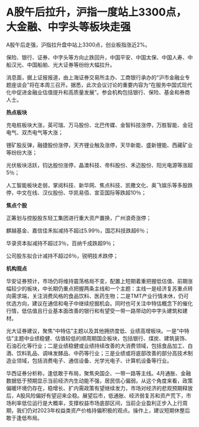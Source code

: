 # A股午后拉升，沪指一度站上3300点，大金融、中字头等板块走强

A股午后走强，沪指拉升盘中站上3300点，创业板指涨近2%。

保险、银行、证券、中字头等方向止跌回升，中国平安、中国太保、中国人寿、中船汉光、中国船舶、光大证券等纷纷大幅拉升。

消息面，据上证报报道，由上海证券交易所主办、工商银行承办的“沪市金融业专题座谈会”将在本周三召开。据悉，此次会议讨论的重要内容为“在服务中国式现代化中促进金融业估值提升和高质量发展”。参会机构包括银行、保险、基金和券商人士。

**热点板块**

充电桩板块大涨，英可瑞、万马股份、北巴传媒、金智科技涨停，万胜智能、金冠电气、双杰电气等大涨；

锂矿股反弹，融捷股份涨停，天齐锂业触及涨停，天华新能、盛新锂能、西藏矿业等纷纷大涨；

光伏板块活跃，钧达股份涨停，晶澳科技、帝科股份、禾迈股份、阳光电源等涨超5％；

人工智能板块走弱，掌阅科技、新华网、焦点科技、凯撒文化、奥飞娱乐等多股跌停，中文在线、汉仪股份、华凯易佰、宣亚国际等跌超10％；

**焦点个股**

正筹划与控股股东轻工集团进行重大资产置换，广州浪奇涨停；

麒越基金、嘉信佳禾拟减持不超过5.99％，国芯科技跌超6％；

华录资本拟减持不超过3％，百纳千成跌超9％；

公司股东拟合计减持不超过6％，锐明技术跌停；

**机构观点**

华安证券预计，市场仍将维持震荡格局不变，配置上短期着重把握低估值、前期涨幅较少的板块，中长期仍重点把握两条主线和一个主题：主线一是经济复苏重点转向需求端，关注消费风格的食品饮料、医药生物；二是TMT产业行情未休，仍可优选方向，建议在通信和电子中继续挖掘机会。同时也可关注中特估概念下的催化行情，低估值且行业基本面改善的银行和有望受一带一路带动的中字头建筑和建材。

光大证券建议，聚焦“中特估”主题以及其他拥挤度低、业绩高增板块。一是“中特估”主题中业绩稳健、估值较低的顺周期国企板块，包括银行、煤炭、建筑装饰、石油石化等行业；二是业绩稳健或业绩持续改善的大消费领域，包括食品加工、白酒、饮料乳品、调味发酵品、中药等行业；三是业绩或将底部改善的部分高技术制造业领域，包括消费电子、通信设备、光学光电子、计算机设备等行业。

华西证券分析称，逢低敢于布局，聚焦央国企、一带一路等主线。4月通胀、金融数据低于预期显示当前经济内生动能不强，居民信心偏弱。从这个角度来看，政策偏暖环境仍存在，稳增长、扩内需政策有望继续发力，市场对经济的悲观预期释放后，A股风险偏好有望迎来企稳。展望后市，低通胀、经济弱复苏和资产荒下，市场利率低位运行是大概率，支撑权益市场底部区间，当前企业盈利正步入上行周期，我们仍对2023年权益类资产价格持偏积极的观点。操作上，建议短期休整后敢于逢低布局。

